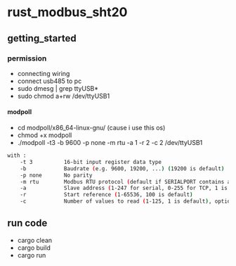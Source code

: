 # rust_modbus_sht20

## getting_started

### permission
- connecting wiring
- connect usb485 to pc
- sudo dmesg | grep ttyUSB*
- sudo chmod a+rw /dev/ttyUSB1

#### modpoll
- cd modpoll/x86_64-linux-gnu/ (cause i use this os)
- chmod +x modpoll
- ./modpoll -t3 -b 9600 -p none -m rtu -a 1 -r 2 -c 2 /dev/ttyUSB1
```sh
with :
    -t 3          16-bit input register data type
    -b            Baudrate (e.g. 9600, 19200, ...) (19200 is default)
    -p none       No parity
    -m rtu        Modbus RTU protocol (default if SERIALPORT contains a /)
    -a            Slave address (1-247 for serial, 0-255 for TCP, 1 is default)
    -r            Start reference (1-65536, 100 is default)
    -c            Number of values to read (1-125, 1 is default), optional for writing (use -c 1 to force FC5 or FC6)
```
## run code
- cargo clean
- cargo build
- cargo run 

